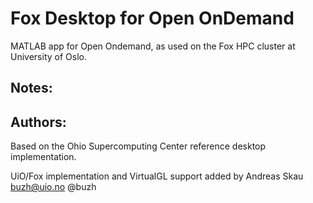 # Fox Desktop for Open OnDemand

MATLAB app for Open Ondemand, as used on the Fox HPC cluster at University of Oslo.

## Notes:


## Authors:

Based on the Ohio Supercomputing Center reference desktop implementation.

UiO/Fox implementation and VirtualGL support added by Andreas Skau <buzh@uio.no> @buzh


